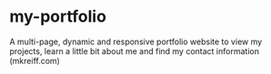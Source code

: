 # my-portfolio
A multi-page, dynamic and responsive portfolio website to view my projects, learn a little bit about me and find my contact information
(mkreiff.com) 
